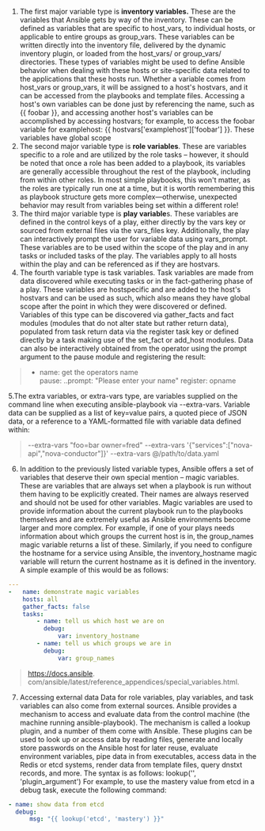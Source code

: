 

 1. The first major variable type is **inventory variables.** These are the variables that Ansible gets by way of the inventory. These can be defined as variables that are specific to host_vars, to individual hosts, or applicable to entire groups as group_vars. These variables can be written directly into the inventory file, delivered by the dynamic inventory plugin, or loaded from the host_vars/ or group_vars/ directories.
	 These types of variables might be used to define Ansible behavior when dealing with these hosts or site-specific data related to the applications that these hosts run. Whether a variable comes from host_vars or group_vars, it will be assigned to a host's hostvars, and it can be accessed from the playbooks and template files. Accessing a host's own variables can be done just by referencing the name, such as {{ foobar }}, and accessing another host's variables can be accomplished by accessing hostvars; for example, to access the foobar variable for examplehost: {{ hostvars['examplehost']['foobar'] }}. These variables have global scope
 2. The second major variable type is **role variables**. These are variables specific to a role and are utilized by the role tasks – however, it should be noted that once a role has been added to a playbook, its variables are generally accessible throughout the rest of the playbook, including from within other roles. In most simple playbooks, this won't matter, as the roles are typically run one at a time, but it is worth remembering this as playbook structure gets more complex—otherwise, unexpected behavior may result from variables being set within a different role!
 3. The third major variable type is **play variable**s. These variables are defined in the control keys of a play, either directly by the vars key or sourced from external files via the vars_files key. Additionally, the play can interactively prompt the user for variable data using vars_prompt. These variables are to be used within the scope of the play and in any tasks or included tasks of the play. The variables apply to all hosts within the play and can be referenced as if they are hostvars.
 4. The fourth variable type is task variables. Task variables are made from data discovered while executing tasks or in the fact-gathering phase of a play. These variables are hostspecific and are added to the host's hostvars and can be used as such, which also means they have global scope after the point in which they were discovered or defined. Variables of this type can be discovered via gather_facts and fact modules (modules that do not alter state but rather return data), populated from task return data via the register task key or defined directly by a task making use of the set_fact or add_host modules. Data can also be interactively obtained from the operator using the prompt argument to the pause module and registering the result: 
 

> - name: get the operators name     
> pause: 
>   ..prompt: "Please enter your name" 
> register: opname

5.The extra variables, or extra-vars type, are variables supplied on the command line when executing ansible-playbook via --extra-vars. Variable data can be supplied as a list of key=value pairs, a quoted piece of JSON data, or a reference to a YAML-formatted file with variable data defined within: 

> --extra-vars "foo=bar owner=fred" 
> --extra-vars '{"services":["nova-api","nova-conductor"]}' 
> --extra-vars @/path/to/data.yaml

6. In addition to the previously listed variable types, Ansible offers a set of variables that deserve their own special mention – magic variables. These are variables that are always set when a playbook is run without them having to be explicitly created. Their names are always reserved and should not be used for other variables. Magic variables are used to provide information about the current playbook run to the playbooks themselves and are extremely useful as Ansible environments become larger and more complex. For example, if one of your plays needs information about which groups the current host is in, the group_names magic variable returns a list of these. Similarly, if you need to configure the hostname for a service using Ansible, the inventory_hostname magic variable will return the current hostname as it is defined in the inventory. A simple example of this would be as follows:

```YAML
--- 
-   name: demonstrate magic variables 
	hosts: all 
	gather_facts: false 
	tasks: 
		- name: tell us which host we are on 
		  debug: 
			  var: inventory_hostname 
		- name: tell us which groups we are in 
		  debug: 
			  var: group_names
```

> https://docs.ansible. com/ansible/latest/reference_appendices/special_variables.html.
7. Accessing external data Data for role variables, play variables, and task variables can also come from external sources. Ansible provides a mechanism to access and evaluate data from the control machine (the machine running ansible-playbook). The mechanism is called a lookup plugin, and a number of them come with Ansible. These plugins can be used to look up or access data by reading files, generate and locally store passwords on the Ansible host for later reuse, evaluate environment variables, pipe data in from executables, access data in the Redis or etcd systems, render data from template files, query dnstxt records, and more. The syntax is as follows: lookup('', 'plugin_argument') For example, to use the mastery value from etcd in a debug task, execute the following command: 
```yaml
- name: show data from etcd 
  debug: 
	  msg: "{{ lookup('etcd', 'mastery') }}"
```
<!--stackedit_data:
eyJoaXN0b3J5IjpbLTIyMzE3Nzk3NiwxMTkyMjUwODk0LDkyMT
g4MDgzOCwtMTA0OTI2ODA1NywtMTY5NDAwNjI0MiwtMTgzNjg3
OTYzMF19
-->